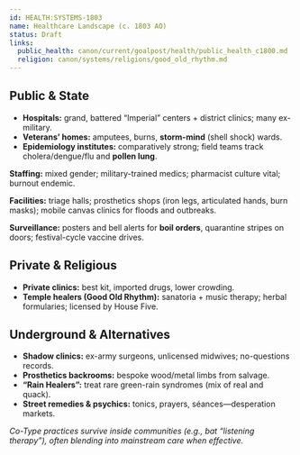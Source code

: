 ```yaml
---
id: HEALTH:SYSTEMS-1803
name: Healthcare Landscape (c. 1803 AO)
status: Draft
links:
  public_health: canon/current/goalpost/health/public_health_c1800.md
  religion: canon/systems/religions/good_old_rhythm.md
---
```


## Public & State
- **Hospitals:** grand, battered “Imperial” centers + district clinics; many ex-military.
- **Veterans’ homes:** amputees, burns, **storm-mind** (shell shock) wards.
- **Epidemiology institutes:** comparatively strong; field teams track cholera/dengue/flu and **pollen lung**.

**Staffing:** mixed gender; military-trained medics; pharmacist culture vital; burnout endemic.

**Facilities:** triage halls; prosthetics shops (iron legs, articulated hands, burn masks); mobile canvas clinics for floods and outbreaks.

**Surveillance:** posters and bell alerts for **boil orders**, quarantine stripes on doors; festival-cycle vaccine drives.

## Private & Religious
- **Private clinics:** best kit, imported drugs, lower crowding.
- **Temple healers (Good Old Rhythm):** sanatoria + music therapy; herbal formularies; licensed by House Five.

## Underground & Alternatives
- **Shadow clinics:** ex-army surgeons, unlicensed midwives; no-questions records.
- **Prosthetics backrooms:** bespoke wood/metal limbs from salvage.
- **“Rain Healers”:** treat rare green-rain syndromes (mix of real and quack).
- **Street remedies & psychics:** tonics, prayers, séances—desperation markets.

*Co-Type practices survive inside communities (e.g., bat “listening therapy”), often blending into mainstream care when effective.*
